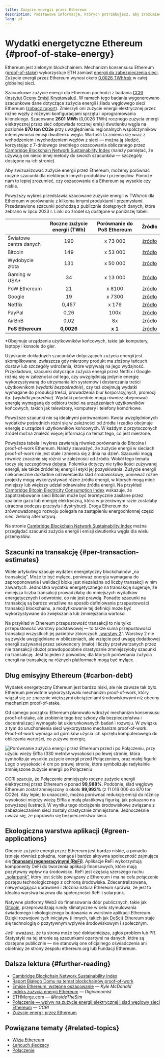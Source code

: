 ```yaml
---
title: Zużycie energii przez Ethereum
description: Podstawowe informacje, których potrzebujesz, aby zrozumieć zużycie energii Ethereum.
lang: pl
---
```


# Wydatki energetyczne Ethereum {#proof-of-stake-energy}

Ethereum jest zielonym blockchainem. Mechanizm konsensusu Ethereum ([proof-of-stake](/developers/docs/consensus-mechanisms/pos)) wykorzystuje ETH zamiast [energii do zabezpieczenia sieci](/developers/docs/consensus-mechanisms/pow). Zużycie energii przez Ethereum wynosi około [0,0026 TWh/rok](https://carbon-ratings.com/eth-report-2022) w całej globalnej sieci.

Szacunkowe zużycie energii dla Ethereum pochodzi z badania [CCRI (Instytut Oceny Emisji Kryptowalut)](https://carbon-ratings.com). W ramach tego badania wygenerowano szacunkowe dane dotyczące zużycia energii i śladu węglowego sieci Ethereum ([zobacz raport](https://carbon-ratings.com/eth-report-2022)). Zmierzyli oni zużycie energii elektrycznej przez różne węzły z różnymi konfiguracjami sprzętu i oprogramowania klienckiego. Szacowane **2601 MWh** (0,0026 TWh) rocznego zużycia energii elektrycznej przez sieć odpowiada rocznej emisji dwutlenku węgla na poziomie **870 ton CO2e** przy uwzględnieniu regionalnych współczynników intensywności emisji dwutlenku węgla. Wartość ta zmienia się wraz z wchodzeniem i wychodzeniem węzłów z sieci — można ją śledzić, korzystając z 7-dniowego średniego oszacowania obliczanego przez [Cambridge Blockchain Network Sustainability Index](https://ccaf.io/cbnsi/ethereum) (należy pamiętać, że używają oni nieco innej metody do swoich szacunków — szczegóły dostępne na ich stronie).

Aby zwizualizować zużycie energii przez Ethereum, możemy porównać roczne szacunki dla niektórych innych produktów i przemysłów. Pomoże nam to lepiej zrozumieć, czy oszacowania dla Ethereum są wysokie czy niskie.

<EnergyConsumptionChart />

Powyższy wykres przedstawia szacowane zużycie energii w TWh/rok dla Ethereum w porównaniu z kilkoma innymi produktami i przemysłami. Przedstawione szacunki pochodzą z publicznie dostępnych danych, które zebrano w lipcu 2023 r. Linki do źródeł są dostępne w poniższej tabeli.

|                        | Roczne zużycie energii (TWh) | Porównanie do PoS Ethereum |                                                                                      Źródło                                                                                       |
|:---------------------- |:----------------------------:|:--------------------------:|:---------------------------------------------------------------------------------------------------------------------------------------------------------------------------------:|
| Światowe centra danych |             190              |          x 73 000          |                                    [źródło](https://www.iea.org/commentaries/data-centres-and-energy-from-global-headlines-to-local-headaches)                                    |
| Bitcoin                |             149              |          x 53 000          |                                                                 [źródło](https://ccaf.io/cbnsi/cbeci/comparisons)                                                                 |
| Wydobycie złota        |             131              |          x 50 000          |                                                                 [źródło](https://ccaf.io/cbnsi/cbeci/comparisons)                                                                 |
| Gaming w USA\*       |              34              |          x 13 000          |                 [źródło](https://www.researchgate.net/publication/336909520_Toward_Greener_Gaming_Estimating_National_Energy_Use_and_Energy_Efficiency_Potential)                 |
| PoW Ethereum           |              21              |           x 8100           |                                                                    [źródło](https://ccaf.io/cbnsi/ethereum/1)                                                                     |
| Google                 |              19              |           x 7300           |                                           [źródło](https://www.gstatic.com/gumdrop/sustainability/google-2022-environmental-report.pdf)                                           |
| Netflix                |            0,457             |           x 176            | [źródło](https://assets.ctfassets.net/4cd45et68cgf/7B2bKCqkXDfHLadrjrNWD8/e44583e5b288bdf61e8bf3d7f8562884/2021_US_EN_Netflix_EnvironmentalSocialGovernanceReport-2021_Final.pdf) |
| PayPal                 |             0,26             |            100x            |                                  [źródło](https://s202.q4cdn.com/805890769/files/doc_downloads/global-impact/CDP_Climate_Change_PayPal-(1).pdf)                                   |
| AirBnB                 |             0,02             |             8x             |                               [źródło](https://s26.q4cdn.com/656283129/files/doc_downloads/governance_doc_updated/Airbnb-ESG-Factsheet-(Final).pdf)                               |
| **PoS Ethereum**       |          **0,0026**          |          **x 1**           |                                                               [źródło](https://carbon-ratings.com/eth-report-2022)                                                                |

\*Obejmuje urządzenia użytkowników końcowych, takie jak komputery, laptopy i konsole do gier.

Uzyskanie dokładnych szacunków dotyczących zużycia energii jest skomplikowane, zwłaszcza gdy mierzony produkt ma złożony łańcuch dostaw lub szczegóły wdrożenia, które wpływają na jego wydajność. Przykładowo, szacunki dotyczące zużycia energii przez Netflix i Google różnią się w zależności od tego, czy uwzględniają jedynie energię wykorzystywaną do utrzymania ich systemów i dostarczania treści użytkownikom (_wydatki bezpośrednie_), czy też obejmują wydatki wymagane do produkcji treści, prowadzenia biur korporacyjnych, promocji itp. (_wydatki pośrednie_). Wydatki pośrednie mogą również obejmować energię wymaganą do odbioru treści na urządzeniach użytkowników końcowych, takich jak telewizory, komputery i telefony komórkowe.

Powyższe szacunki nie są idealnymi porównaniami. Kwota uwzględnionych wydatków pośrednich różni się w zależności od źródła i rzadko obejmuje energię z urządzeń użytkowników końcowych. W każdym z przytoczonych źródeł można znaleźć więcej informacji na temat tego, co jest mierzone.

Powyższa tabela i wykres zawierają również porównania do Bitcoina i proof-of-work Ethereum. Należy zauważyć, że zużycie energii w sieciach proof-of-work nie jest stałe i zmienia się z dnia na dzień. Szacunki mogą również znacznie się różnić w zależności od źródła. Wokół tego tematu toczy się szczegółowa [debata](https://www.coindesk.com/business/2020/05/19/the-last-word-on-bitcoins-energy-consumption/). Polemika dotyczy nie tylko ilości zużywanej energii, ale także źródeł tej energii i etyki jej pozyskiwania. Zużycie energii niekoniecznie dokładnie odzwierciedla ślad środowiskowy, ponieważ różne projekty mogą wykorzystywać różne źródła energii, w których mogą mieć mniejszy lub większy udział odnawialne źródła energii. Na przykład [Cambridge Bitcoin Electricity Consumption Index](https://ccaf.io/cbnsi/cbeci/comparisons) wskazuje, że zapotrzebowanie sieci Bitcoin może być teoretycznie zasilane przez spalanie gazu lub energię elektryczną, która w przeciwnym razie zostałaby utracona podczas przesyłu i dystrybucji. Droga Ethereum do zrównoważonego rozwoju polegała na zastąpieniu energochłonnej części sieci zieloną alternatywą.

Na stronie [Cambridge Blockchain Network Sustainability Index](https://ccaf.io/cbnsi/ethereum) można przeglądać szacunki zużycia energii i emisji dwutlenku węgla dla wielu przemysłów.

## Szacunki na transakcję {#per-transaction-estimates}

Wiele artykułów szacuje wydatek energetyczny blockchainów „na transakcję”. Może to być mylące, ponieważ energia wymagana do zaproponowania i walidacji bloku jest niezależna od liczby transakcji w nim zawartych. Jednostka wydatku energetycznego na transakcję sugeruje, że mniejsza liczba transakcji prowadziłaby do mniejszych wydatków energetycznych i odwrotnie, co nie jest prawdą. Ponadto szacunki na transakcję są bardzo wrażliwe na sposób definiowania przepustowości transakcji blockchainu, a modyfikowanie tej definicji może być wykorzystywane do zwiększania lub zmniejszania wartości.

Na przykład w Ethereum przepustowość transakcji to nie tylko przepustowość warstwy podstawowej — to także suma przepustowości transakcji wszystkich jej pakietów zbiorczych „[warstwy 2](/layer-2/)”. Warstwy 2 nie są zwykle uwzględniane w obliczeniach, ale wzięcie pod uwagę dodatkowej energii zużywanej przez sekwencery (mało) i liczby przetwarzanych przez nie transakcji (dużo) prawdopodobnie drastycznie zmniejszyłoby szacunki na transakcję. Jest to jeden z powodów, dla których porównania zużycia energii na transakcję na różnych platformach mogą być mylące.

## Dług emisyjny Ethereum {#carbon-debt}

Wydatek energetyczny Ethereum jest bardzo niski, ale nie zawsze tak było. Ethereum pierwotnie wykorzystywało mechanizm proof-of-work, który wiązał się ze znacznie większymi obciążeniami środowiskowymi niż obecny mechanizm proof-of-stake.

Od samego początku Ethereum planowało wdrożyć mechanizm konsensusu proof-of-stake, ale zrobienie tego bez szkody dla bezpieczeństwa i decentralizacji wymagało lat ukierunkowanych badań i rozwoju. W związku z tym do uruchomienia sieci wykorzystano mechanizm proof-of-work. Proof-of-work wymaga od górników użycia ich sprzętu komputerowego do obliczania wartości, co zużywa energię.

![Porównanie zużycia energii przez Ethereum przed i po Połączeniu, przy użyciu wieży Eiffla (330 metrów wysokości) po lewej stronie, która symbolizuje wysokie zużycie energii przed Połączeniem, oraz małej figurki Lego o wysokości 4 cm po prawej stronie, która symbolizuje radykalnie zmniejszone zużycie energii po Połączeniu](energy_consumption_pre_post_merge.png)

CCRI szacuje, że Połączenie zmniejszyło roczne zużycie energii elektrycznej przez Ethereum o ponad **99,988%**. Podobnie, ślad węglowy Ethereum został zmniejszony o około **99,992%** (z 11 016 000 do 870 ton CO2e). Aby lepiej to unaocznić, można porównać redukcję emisji do różnicy wysokości między wieżą Eiffla a małą plastikową figurką, jak pokazano na powyższej ilustracji. W wyniku tego obciążenia środowiskowe związane z zabezpieczaniem sieci zostały drastycznie zmniejszone. Jednocześnie uważa się, że poprawiło się bezpieczeństwo sieci.

## Ekologiczna warstwa aplikacji {#green-applications}

Obecnie zużycie energii przez Ethereum jest bardzo niskie, a ponadto istnieje również pokaźna, rosnąca i bardzo aktywna społeczność zajmująca się [**finansami regeneracyjnymi (ReFi)**](/refi/). Aplikacje ReFi wykorzystują komponenty DeFi do tworzenia aplikacji finansowych, które mają pozytywny wpływ na środowisko. ReFi jest częścią szerszego ruchu [„solarpunk”](https://en.wikipedia.org/wiki/Solarpunk), który jest ściśle powiązany z Ethereum i ma na celu połączenie postępu technologicznego z ochroną środowiska. Zdecentralizowana, niewymagająca uprawnień i złożona natura Ethereum sprawia, że jest to idealna warstwa bazowa dla społeczności ReFi i solarpunk.

Natywne platformy Web3 do finansowania dóbr publicznych, takie jak [Gitcoin](https://gitcoin.co), przeprowadzają rundy klimatyczne w celu stymulowania świadomego i ekologicznego budowania w warstwie aplikacji Ethereum. Dzięki rozwojowi tych inicjatyw (i innych, takich jak [DeSci](/desci/)) Ethereum staje się technologią o pozytywnym wpływie środowiskowym i społecznym.

<InfoBanner emoji=":evergreen_tree:">
  Jeśli uważasz, że ta strona może być dokładniejsza, zgłoś problem lub PR. Statystyki na tej stronie są szacunkami opartymi na danych, które są dostępne publicznie — nie stanowią one oficjalnego oświadczenia ani obietnicy ze strony zespołu ethereum.org lub Fundacji Ethereum.
</InfoBanner>

## Dalsza lektura {#further-reading}

- [Cambridge Blockchain Network Sustainability Index](https://ccaf.io/cbnsi/ethereum)
- [Raport Białego Domu na temat blockchainów proof-of-work](https://www.whitehouse.gov/wp-content/uploads/2022/09/09-2022-Crypto-Assets-and-Climate-Report.pdf)
- [Emisje Ethereum: wstępne oszacowanie](https://kylemcdonald.github.io/ethereum-emissions/) — _Kyle McDonald_
- [Indeks zużycia energii Ethereum](https://digiconomist.net/ethereum-energy-consumption/) — _Digiconomist_
- [ETHMerge.com](https://ethmerge.com/) — _[@InsideTheSim](https://twitter.com/InsideTheSim)_
- [Połączenie — wpływ na zużycie energii elektrycznej i ślad węglowy sieci Ethereum](https://carbon-ratings.com/eth-report-2022) — _CCRI_
- [Zużycie energii przez Ethereum](https://mirror.xyz/jmcook.eth/ODpCLtO4Kq7SCVFbU4He8o8kXs418ZZDTj0lpYlZkR8)

## Powiązane tematy {#related-topics}

- [Wizja Ethereum](/roadmap/vision/)
- [Łańcuch śledzący](/roadmap/beacon-chain)
- [Połączenie](/roadmap/merge/)
